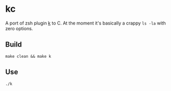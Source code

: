 # kc

A port of zsh plugin [k](https://github.com/supercrabtree/k) to C. At the moment it's basically a crappy `ls -la` with zero options.

## Build
```shell
make clean && make k
```

## Use 
```shell
./k
```
